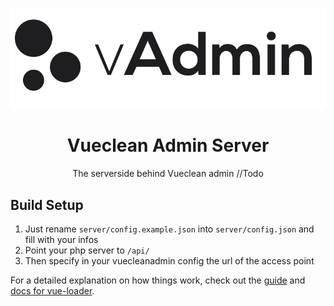 <p align="center">
<img src="../src/assets/imgs/newlogo/logo-dark.svg">
</p>
<h1 align="center">
Vueclean Admin Server
</h1>
<p align="center">
The serverside behind Vueclean admin //Todo
</p>

## Build Setup

1. Just rename `server/config.example.json` into `server/config.json` and fill with your infos
2. Point your php server to `/api/`
3. Then specify in your vuecleanadmin config the url of the access point

For a detailed explanation on how things work, check out the [guide](http://vuejs-templates.github.io/webpack/) and [docs for vue-loader](http://vuejs.github.io/vue-loader).
